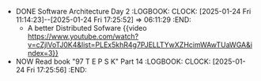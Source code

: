 - DONE Software Architecture Day 2
  :LOGBOOK:
  CLOCK: [2025-01-24 Fri 11:14:23]--[2025-01-24 Fri 17:25:52] =>  06:11:29
  :END:
	- A better Distributed Sofware {{video https://www.youtube.com/watch?v=cZjlVoTJ0K4&list=PLEx5khR4g7PJELLTYwXZHcimWAwTUaWGA&index=3}}
- NOW Read book "97 T E P S K" Part 14
  :LOGBOOK:
  CLOCK: [2025-01-24 Fri 17:25:56]
  :END: